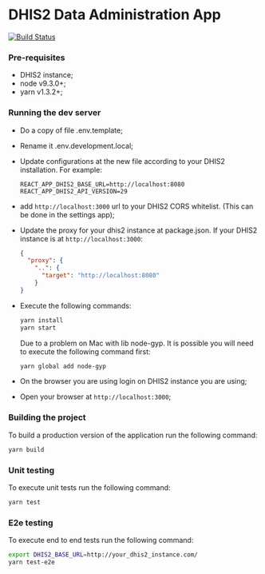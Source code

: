 # DHIS2 Data Administration App

[![Build Status](https://travis-ci.org/dhis2/data-administration-app.svg?branch=master)](https://travis-ci.org/dhis2/data-administration-app)

### Pre-requisites
* DHIS2 instance;
* node v9.3.0+;
* yarn v1.3.2+;

### Running the dev server
* Do a copy of file .env.template;
* Rename it .env.development.local;
* Update configurations at the new file according to your DHIS2 installation. For example:
    ```
    REACT_APP_DHIS2_BASE_URL=http://localhost:8080
    REACT_APP_DHIS2_API_VERSION=29
    ```
* add `http://localhost:3000` url to your DHIS2 CORS whitelist. (This can be done in the settings app);
* Update the proxy for your dhis2 instance at package.json. If your DHIS2 instance is at `http://localhost:3000`:
    ```json
    {
      "proxy": {
        "..": {
          "target": "http://localhost:8080"
        }
    }
    ```
* Execute the following commands:
    ```sh
    yarn install
    yarn start
    ```
    
    Due to a problem on Mac with lib node-gyp. It is possible you will need to execute the following command first:
        
     ```sh
     yarn global add node-gyp
     ```
         
    
* On the browser you are using login on DHIS2 instance you are using;
* Open your browser at `http://localhost:3000`;

### Building the project
To build a production version of the application run the following command:
```sh
yarn build
```

### Unit testing
To execute unit tests run the following command:
```sh
yarn test
```

### E2e testing
To execute end to end tests run the following command:
```sh
export DHIS2_BASE_URL=http://your_dhis2_instance.com/
yarn test-e2e
```